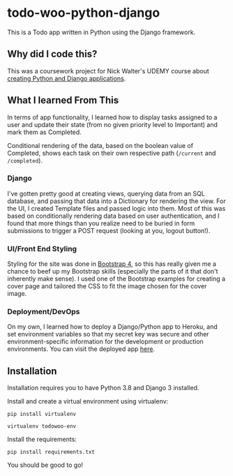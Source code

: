 # todo-woo-python-django

This is a Todo app written in Python using the Django framework. 

## Why did I code this?

This was a coursework project for Nick Walter's UDEMY course about [creating Python and Django applications](https://www.udemy.com/course/django-3-make-websites-with-python-tutorial-beginner-learn-bootstrap/).

## What I learned From This

In terms of app functionality, I learned how to display tasks assigned to a user and update their state (from no given priority level to Important) and mark them as Completed. 

Conditional rendering of the data, based on the boolean value of Completed, shows each task on their own respective path (`/current` and `/completed`). 

### Django

I've gotten pretty good at creating views, querying data from an SQL database, and passing that data into a Dictionary for rendering the view. For the UI, I created Template files and passed logic into them. Most of this was based on conditionally rendering data based on user authentication, and I found that more things than you realize need to be buried in form submissions to trigger a POST request (looking at you, logout button!). 

### UI/Front End Styling

Styling for the site was done in [Bootstrap 4](https://getbootstrap.com/), so this has really given me a chance to beef up my Bootstrap skills (especially the parts of it that don't inherently make sense). I used one of the Bootstrap examples for creating a cover page and tailored the CSS to fit the image chosen for the cover image. 

### Deployment/DevOps

On my own, I learned how to deploy a Django/Python app to Heroku, and set environment variables so that my secret key was secure and other environment-specific information for the development or production environments. You can visit the deployed app [here](https://whispering-bayou-34998.herokuapp.com/).

## Installation

Installation requires you to have Python 3.8 and Django 3 installed.

Install and create a virtual environment using virtualenv: 

`pip install virtualenv `

`virtualenv todowoo-env`

Install the requirements: 

`pip install requirements.txt`

You should be good to go! 

